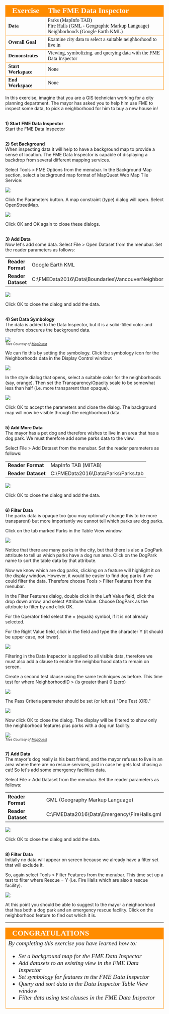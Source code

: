 <!--Exercise Section-->
<!--NB: In GitBook world we don't give a number to exercises-->

<table style="border-spacing: 0px;border-collapse: collapse;font-family:serif">
<tr>
<td width=25% style="vertical-align:middle;background-color:darkorange;border: 2px solid darkorange">
<i class="fa fa-cogs fa-lg fa-pull-left fa-fw" style="color:white;padding-right: 12px;vertical-align:text-top"></i>
<span style="color:white;font-size:x-large;font-weight: bold">Exercise</span>
</td>
<td style="border: 2px solid darkorange;background-color:darkorange;color:white">
<span style="color:white;font-size:x-large;font-weight: bold">The FME Data Inspector</span>
</td>
</tr>

<tr>
<td style="border: 1px solid darkorange; font-weight: bold">Data</td>
<td style="border: 1px solid darkorange">Parks (MapInfo TAB)</br>Fire Halls (GML - Geographic Markup Language)</br>Neighborhoods (Google Earth KML)</td>
</tr>

<tr>
<td style="border: 1px solid darkorange; font-weight: bold">Overall Goal</td>
<td style="border: 1px solid darkorange">Examine city data to select a suitable neighborhood to live in</td>
</tr>

<tr>
<td style="border: 1px solid darkorange; font-weight: bold">Demonstrates</td>
<td style="border: 1px solid darkorange">Viewing, symbolizing, and querying data with the FME Data Inspector</td>
</tr>

<tr>
<td style="border: 1px solid darkorange; font-weight: bold">Start Workspace</td>
<td style="border: 1px solid darkorange">None</td>
</tr>

<tr>
<td style="border: 1px solid darkorange; font-weight: bold">End Workspace</td>
<td style="border: 1px solid darkorange">None</td>
</tr>

</table>


In this exercise, imagine that you are a GIS technician working for a city planning department. The mayor has asked you to help him use FME to inspect some data, to pick a neighborhood for him to buy a new house in!


<br>**1) Start FME Data Inspector**
<br>Start the FME Data Inspector


<br>**2) Set Background**
<br>When inspecting data it will help to have a background map to provide a sense of location. The FME Data Inspector is capable of displaying a backdrop from several different mapping services.

Select Tools > FME Options from the menubar. In the Background Map section, select a background map format of MapQuest Web Map Tile Service:

![](./Images/Img1.48.Ex3.BackgroundMapDialog.png)

Click the Parameters button. A map constraint (type) dialog will open. Select OpenStreetMap.

![](./Images/Img1.49.Ex3.BackgroundMapPropertiesDialog.png)

Click OK and OK again to close these dialogs.


<br>**3) Add Data**
<br>Now let's add some data. Select File > Open Dataset from the menubar. Set the reader parameters as follows:

<table style="border: 0px">

<tr>
<td style="font-weight: bold">Reader Format</td>
<td style="">Google Earth KML</td>
</tr>

<tr>
<td style="font-weight: bold">Reader Dataset</td>
<td style="">C:\FMEData2016\Data\Boundaries\VancouverNeighborhoods.kml</td>
</tr>

</table>

![](./Images/Img1.50.Ex3.OpenDatasetDialog.png)

Click OK to close the dialog and add the data.


<br>**4) Set Data Symbology**
<br>The data is added to the Data Inspector, but it is a solid-filled color and therefore obscures the background data.

![](./Images/Img1.51.Ex3.SolidPolygons.png)
<br><span style="font-style:italic;font-size:x-small">Tiles Courtesy of <a href="http://www.mapquest.com/">MapQuest</a></span> 

We can fix this by setting the symbology. Click the symbology icon for the Neighborhoods data in the Display Control window:

![](./Images/Img1.52.Ex3.SetSymbologyIcon.png)

In the style dialog that opens, select a suitable color for the neighborhoods (say, orange). Then set the Transparency/Opacity scale to be somewhat less than half (i.e. more transparent than opaque).

![](./Images/Img1.53.Ex3.SetSymbologyDialog.png)

Click OK to accept the parameters and close the dialog. The background map will now be visible through the neighborhood data.


<br>**5) Add More Data**
<br>The mayor has a pet dog and therefore wishes to live in an area that has a dog park. We must therefore add some parks data to the view.

Select File > Add Dataset from the menubar. Set the reader parameters as follows:

<table style="border: 0px">

<tr>
<td style="font-weight: bold">Reader Format</td>
<td style="">MapInfo TAB (MITAB)</td>
</tr>

<tr>
<td style="font-weight: bold">Reader Dataset</td>
<td style="">C:\FMEData2016\Data\Parks\Parks.tab</td>
</tr>

</table>

![](./Images/Img1.27.DIOpenDatasetDialog.png)

Click OK to close the dialog and add the data.


<br>**6) Filter Data**
<br>The parks data is opaque too (you may optionally change this to be more transparent) but more importantly we cannot tell which parks are dog parks.

Click on the tab marked Parks in the Table View window.

![](./Images/Img1.54.Ex3.TableViewDogParks.png)

Notice that there are many parks in the city, but that there is also a DogPark attribute to tell us which parks have a dog run area. Click on the DogPark name to sort the table data by that attribute.

Now we know which are dog parks, clicking on a feature will highlight it on the display window. However, it would be easier to find dog parks if we could filter the data. Therefore choose Tools > Filter Features from the menubar.

In the Filter Features dialog, double click in the Left Value field, click the drop down arrow, and select Attribute Value. Choose DogPark as the attribute to filter by and click OK.

For the Operator field select the = (equals) symbol, if it is not already selected.

For the Right Value field, click in the field and type the character Y (it should be upper case, not lower).

![](./Images/Img1.55.Ex3.DogParkFilter.png)

Filtering in the Data Inspector is applied to all visible data, therefore we must also add a clause to enable the neighborhood data to remain on screen.

Create a second test clause using the same techniques as before. This time test for where NeighborhoodID > (is greater than) 0 (zero)

![](./Images/Img1.56.Ex3.NeighborhoodIDFilter.png)

The Pass Criteria parameter should be set (or left as) "One Test (OR)."

![](./Images/Img1.57.Ex3.DIFilterCriteria.png)

Now click OK to close the dialog. The display will be filtered to show only the neighborhood features plus parks with a dog run facility.

![](./Images/Img1.58.Ex3.FilteredData.png)
<br><span style="font-style:italic;font-size:x-small">Tiles Courtesy of <a href="http://www.mapquest.com/">MapQuest</a></span>


<br>**7) Add Data**
<br>The mayor's dog really is his best friend, and the mayor refuses to live in an area where there are no rescue services, just in case he gets lost chasing a cat! So let's add some emergency facilities data.

Select File > Add Dataset from the menubar. Set the reader parameters as follows:

<table style="border: 0px">

<tr>
<td style="font-weight: bold">Reader Format</td>
<td style="">GML (Geography Markup Language)</td>
</tr>

<tr>
<td style="font-weight: bold">Reader Dataset</td>
<td style="">C:\FMEData2016\Data\Emergency\FireHalls.gml</td>
</tr>

</table>

![](./Images/Img1.59.Ex3.OpenDatasetDialog.png)

Click OK to close the dialog and add the data.


<br>**8) Filter Data**
<br>Initially no data will appear on screen because we already have a filter set that will exclude it.

So, again select Tools > Filter Features from the menubar.
This time set up a test to filter where Rescue = Y (i.e. Fire Halls which are also a rescue facility).

![](./Images/Img1.60.Ex3.EmergencyFilter.png)

At this point you should be able to suggest to the mayor a neighborhood that has both a dog park and an emergency rescue facility. Click on the neighborhood feature to find out which it is.


---

<!--Exercise Congratulations Section--> 

<table style="border-spacing: 0px">
<tr>
<td style="vertical-align:middle;background-color:darkorange;border: 2px solid darkorange">
<i class="fa fa-thumbs-o-up fa-lg fa-pull-left fa-fw" style="color:white;padding-right: 12px;vertical-align:text-top"></i>
<span style="color:white;font-size:x-large;font-weight: bold;font-family:serif">CONGRATULATIONS</span>
</td>
</tr>

<tr>
<td style="border: 1px solid darkorange">
<span style="font-family:serif; font-style:italic; font-size:larger">
By completing this exercise you have learned how to:
<br>
<ul><li>Set a background map for the FME Data Inspector</li>
<li>Add datasets to an existing view in the FME Data Inspector</li>
<li>Set symbology for features in the FME Data Inspector</li>
<li>Query and sort data in the Data Inspector Table View window</li>
<li>Filter data using test clauses in the FME Data Inspector</li></ul>
</span>
</td>
</tr>
</table>